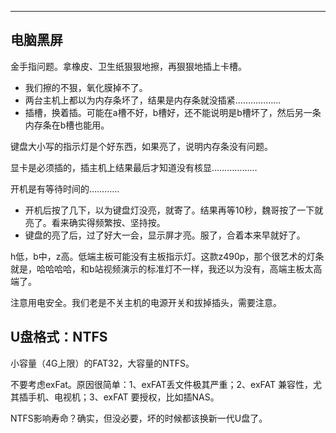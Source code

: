 

---

## 电脑黑屏

金手指问题。拿橡皮、卫生纸狠狠地擦，再狠狠地插上卡槽。
- 我们擦的不狠，氧化膜掉不了。
- 两台主机上都以为内存条坏了，结果是内存条就没插紧………………
- 插槽，换着插。可能在a槽不好，b槽好，还不能说明是b槽坏了，然后另一条内存条在b槽也能用。

键盘大小写的指示灯是个好东西，如果亮了，说明内存条没有问题。

显卡是必须插的，插主机上结果最后才知道没有核显………………

开机是有等待时间的…………
- 开机后按了几下，以为键盘灯没亮，就寄了。结果再等10秒，魏哥按了一下就亮了。看来确实得频繁按、坚持按。
- 键盘的亮了后，过了好大一会，显示屏才亮。服了，合着本来早就好了。

h低，b中，z高。低端主板可能没有主板指示灯。这款z490p，那个很艺术的灯条就是，哈哈哈哈，和b站视频演示的标准灯不一样，我还以为没有，高端主板太高端了。

注意用电安全。我们老是不关主机的电源开关和拔掉插头，需要注意。

## U盘格式：NTFS

小容量（4G上限）的FAT32，大容量的NTFS。

不要考虑exFat。原因很简单：1、exFAT丢文件极其严重；2、exFAT 兼容性，尤其插手机、电视机；3、exFAT 要授权，比如插NAS。

NTFS影响寿命？确实，但没必要，坏的时候都该换新一代U盘了。

